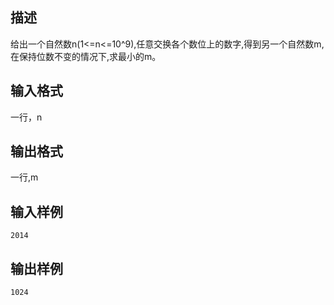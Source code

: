 ## 描述

给出一个自然数n(1<=n<=10^9),任意交换各个数位上的数字,得到另一个自然数m,在保持位数不变的情况下,求最小的m。

## 输入格式

一行，n 

## 输出格式

一行,m 

## 输入样例

```plaintext
2014 
```

## 输出样例

```plaintext
1024 
```



 



 

